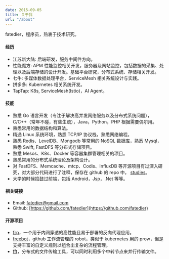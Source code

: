 ```yaml
---
date: 2015-09-05
title: 关于我
url: "/about"
---
```


fatedier，程序员，热衷于技术研究。

<!--more-->

#### 经历

* 江苏新大陆: 后端研发，服务中间件方向。
* 性能魔方: APM 性能监控相关开发，服务器及网站监控，包括数据的采集、处理以及后端存储的设计开发。基础平台研究，分布式系统、存储相关开发。
* 七牛: 多媒体数据处理平台，ServiceMesh 相关系统设计与实践。
* 拼多多: Kubernetes 相关系统开发。
* TapTap: K8s, ServiceMesh(Istio)，AI Agent。

#### 技能

* 熟悉 Go 语言开发（专注于解决高并发网络服务以及分布式系统问题），C/C++（常年不碰，有些生疏），Java，Python，PHP 根据需要偶尔用。
* 熟悉常用的数据结构和算法。
* 精通 Linux 系统环境，熟悉 TCP/IP 协议栈，熟悉网络编程。
* 熟悉 Redis、LevelDB、Mongodb 等常用的 NoSQL 数据库，熟悉 Mysql，熟悉 Swift, FastDFS 等分布式存储项目。
* 熟悉 Mesos、K8s、Docker 等容器集群管理相关的项目。
* 熟悉常用的分布式系统理论及架构设计。
* 对 FastDFS、Memcache、mtcp、Codis、InfluxDB 等开源项目有过深入研究，对大部分代码进行了注释，保存在 github 的 repo 中， [studies](https://github.com/fatedier/studies)。
* 大学的时候捣鼓过前端，包括 Android，Jsp，.Net 等等。

#### 相关链接

* Email: fatedier@gmail.com
* Github: [https://github.com/fatedier](https://github.com/fatedier)

#### 开源项目

* [frp](https://github.com/fatedier/frp)，一个用于内网穿透的高性能且易于部署的反向代理应用。
* [freebot](https://github.com/fatedier/freebot)，github 工作流管理的 robot，类似于 kubernetes 用的 prow，但是支持丰富的自定义规则以组合出复杂的流程管理。
* [fft](https://github.com/fatedier/fft)，分布式的文件传输工具，可以同时利用多个中转节点来并行传输文件。
